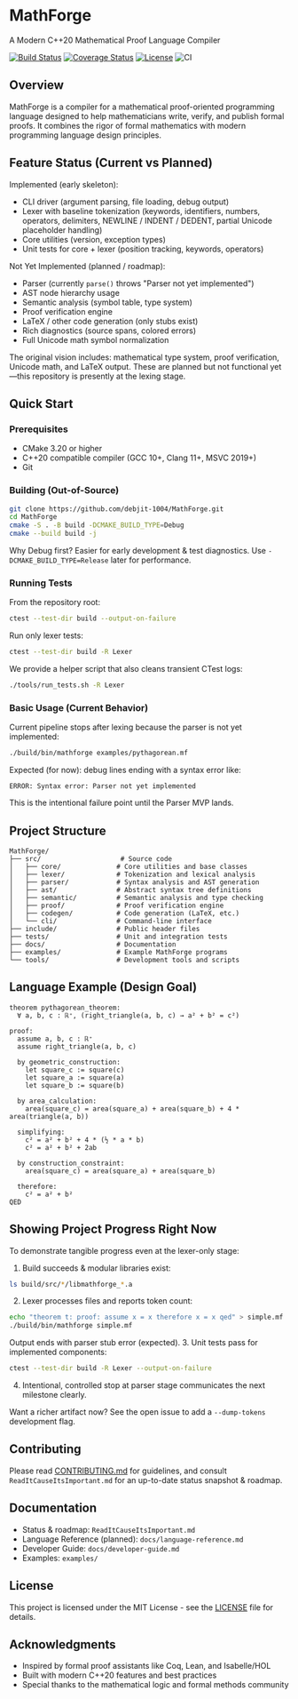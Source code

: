 # MathForge
A Modern C++20 Mathematical Proof Language Compiler

[![Build Status](https://github.com/debjit-1004/MathForge/workflows/CI/badge.svg)](https://github.com/debjit-1004/MathForge/actions)
[![Coverage Status](https://codecov.io/gh/debjit-1004/MathForge/branch/master/graph/badge.svg)](https://codecov.io/gh/debjit-1004/MathForge)
[![License](https://img.shields.io/github/license/debjit-1004/MathForge)](LICENSE)
![CI](https://github.com/debjit-1004/MathForge/actions/workflows/ci.yml/badge.svg)

## Overview

MathForge is a compiler for a mathematical proof-oriented programming language designed to help mathematicians write, verify, and publish formal proofs. It combines the rigor of formal mathematics with modern programming language design principles.

## Feature Status (Current vs Planned)

Implemented (early skeleton):
- CLI driver (argument parsing, file loading, debug output)
- Lexer with baseline tokenization (keywords, identifiers, numbers, operators, delimiters, NEWLINE / INDENT / DEDENT, partial Unicode placeholder handling)
- Core utilities (version, exception types)
- Unit tests for core + lexer (position tracking, keywords, operators)

Not Yet Implemented (planned / roadmap):
- Parser (currently `parse()` throws "Parser not yet implemented")
- AST node hierarchy usage
- Semantic analysis (symbol table, type system)
- Proof verification engine
- LaTeX / other code generation (only stubs exist)
- Rich diagnostics (source spans, colored errors)
- Full Unicode math symbol normalization

The original vision includes: mathematical type system, proof verification, Unicode math, and LaTeX output. These are planned but not functional yet—this repository is presently at the lexing stage.

## Quick Start

### Prerequisites

- CMake 3.20 or higher
- C++20 compatible compiler (GCC 10+, Clang 11+, MSVC 2019+)
- Git

### Building (Out-of-Source)

```bash
git clone https://github.com/debjit-1004/MathForge.git
cd MathForge
cmake -S . -B build -DCMAKE_BUILD_TYPE=Debug
cmake --build build -j
```

Why Debug first? Easier for early development & test diagnostics. Use `-DCMAKE_BUILD_TYPE=Release` later for performance.

### Running Tests

From the repository root:
```bash
ctest --test-dir build --output-on-failure
```

Run only lexer tests:
```bash
ctest --test-dir build -R Lexer
```

We provide a helper script that also cleans transient CTest logs:
```bash
./tools/run_tests.sh -R Lexer
```

### Basic Usage (Current Behavior)

Current pipeline stops after lexing because the parser is not yet implemented:
```bash
./build/bin/mathforge examples/pythagorean.mf
```
Expected (for now): debug lines ending with a syntax error like:
```
ERROR: Syntax error: Parser not yet implemented
```
This is the intentional failure point until the Parser MVP lands.

## Project Structure

```
MathForge/
├── src/                    # Source code
│   ├── core/              # Core utilities and base classes
│   ├── lexer/             # Tokenization and lexical analysis
│   ├── parser/            # Syntax analysis and AST generation
│   ├── ast/               # Abstract syntax tree definitions
│   ├── semantic/          # Semantic analysis and type checking
│   ├── proof/             # Proof verification engine
│   ├── codegen/           # Code generation (LaTeX, etc.)
│   └── cli/               # Command-line interface
├── include/               # Public header files
├── tests/                 # Unit and integration tests
├── docs/                  # Documentation
├── examples/              # Example MathForge programs
└── tools/                 # Development tools and scripts
```

## Language Example (Design Goal)

```mathforge
theorem pythagorean_theorem:
  ∀ a, b, c : ℝ⁺, (right_triangle(a, b, c) → a² + b² = c²)

proof:
  assume a, b, c : ℝ⁺
  assume right_triangle(a, b, c)
  
  by geometric_construction:
    let square_c := square(c)
    let square_a := square(a)
    let square_b := square(b)
    
  by area_calculation:
    area(square_c) = area(square_a) + area(square_b) + 4 * area(triangle(a, b))
    
  simplifying:
    c² = a² + b² + 4 * (½ * a * b)
    c² = a² + b² + 2ab
    
  by construction_constraint:
    area(square_c) = area(square_a) + area(square_b)
    
  therefore:
    c² = a² + b²
QED
```

## Showing Project Progress Right Now

To demonstrate tangible progress even at the lexer-only stage:

1. Build succeeds & modular libraries exist:
  ```bash
  ls build/src/*/libmathforge_*.a
  ```
2. Lexer processes files and reports token count:
  ```bash
  echo "theorem t: proof: assume x = x therefore x = x qed" > simple.mf
  ./build/bin/mathforge simple.mf
  ```
  Output ends with parser stub error (expected).
3. Unit tests pass for implemented components:
  ```bash
  ctest --test-dir build -R Lexer --output-on-failure
  ```
4. Intentional, controlled stop at parser stage communicates the next milestone clearly.

Want a richer artifact now? See the open issue to add a `--dump-tokens` development flag.

## Contributing

Please read [CONTRIBUTING.md](CONTRIBUTING.md) for guidelines, and consult `ReadItCauseItsImportant.md` for an up-to-date status snapshot & roadmap.

## Documentation

- Status & roadmap: `ReadItCauseItsImportant.md`
- Language Reference (planned): `docs/language-reference.md`
- Developer Guide: `docs/developer-guide.md`
- Examples: `examples/`

## License

This project is licensed under the MIT License - see the [LICENSE](LICENSE) file for details.

## Acknowledgments

- Inspired by formal proof assistants like Coq, Lean, and Isabelle/HOL
- Built with modern C++20 features and best practices
- Special thanks to the mathematical logic and formal methods community
